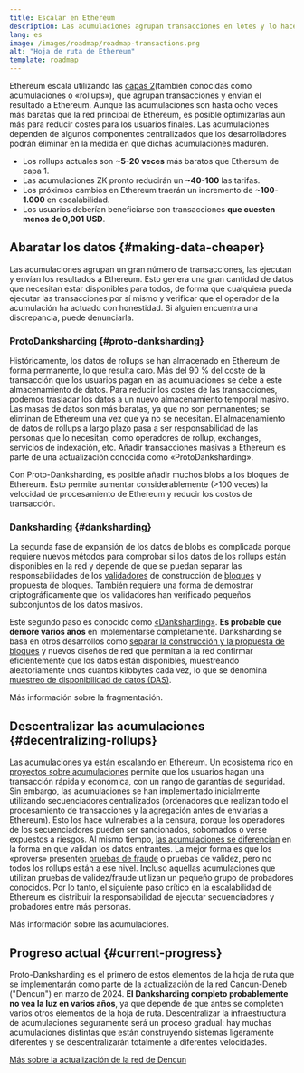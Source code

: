 ```yaml
---
title: Escalar en Ethereum
description: Las acumulaciones agrupan transacciones en lotes y lo hacen fuera de la cadena, reduciendo costes para el usuario. Sin embargo, la forma en que los rollups usan datos actualmente es muy costosa, limitando cuán baratas pueden ser las transacciones. Proto-anksharing se encarga de solucionarlo.
lang: es
image: /images/roadmap/roadmap-transactions.png
alt: "Hoja de ruta de Ethereum"
template: roadmap
---
```


Ethereum escala utilizando las [capas 2](/layer-2/#rollups)(también conocidas como acumulaciones o «rollups»), que agrupan transacciones y envían el resultado a Ethereum. Aunque las acumulaciones son hasta ocho veces más baratas que la red principal de Ethereum, es posible optimizarlas aún más para reducir costes para los usuarios finales. Las acumulaciones dependen de algunos componentes centralizados que los desarrolladores podrán eliminar en la medida en que dichas acumulaciones maduren.

<InfoBanner mb={8} title="Costos de transacción">
  <ul style={{ marginBottom: 0 }}>
    <li>Los rollups actuales son <strong>~5-20 veces</strong> más baratos que Ethereum de capa 1.</li>
    <li>Las acumulaciones ZK pronto reducirán un <strong>~40-100</strong> las tarifas.</li>
    <li>Los próximos cambios en Ethereum traerán un incremento de <strong>~100-1.000</strong> en escalabilidad.</li>
    <li style={{ marginBottom: 0 }}>Los usuarios deberían beneficiarse con transacciones <strong>que cuesten menos de 0,001 USD</strong>.</li>
  </ul>
</InfoBanner>

## Abaratar los datos {#making-data-cheaper}

Las acumulaciones agrupan un gran número de transacciones, las ejecutan y envían los resultados a Ethereum. Esto genera una gran cantidad de datos que necesitan estar disponibles para todos, de forma que cualquiera pueda ejecutar las transacciones por sí mismo y verificar que el operador de la acumulación ha actuado con honestidad. Si alguien encuentra una discrepancia, puede denunciarla.

### ProtoDanksharding {#proto-danksharding}

Históricamente, los datos de rollups se han almacenado en Ethereum de forma permanente, lo que resulta caro. Más del 90 % del coste de la transacción que los usuarios pagan en las acumulaciones se debe a este almacenamiento de datos. Para reducir los costes de las transacciones, podemos trasladar los datos a un nuevo almacenamiento temporal masivo. Las masas de datos son más baratas, ya que no son permanentes; se eliminan de Ethereum una vez que ya no se necesitan. El almacenamiento de datos de rollups a largo plazo pasa a ser responsabilidad de las personas que lo necesitan, como operadores de rollup, exchanges, servicios de indexación, etc. Añadir transacciones masivas a Ethereum es parte de una actualización conocida como «ProtoDanksharding».

Con Proto-Danksharding, es posible añadir muchos blobs a los bloques de Ethereum. Esto permite aumentar considerablemente (>100 veces) la velocidad de procesamiento de Ethereum y reducir los costos de transacción.

### Danksharding {#danksharding}

La segunda fase de expansión de los datos de blobs es complicada porque requiere nuevos métodos para comprobar si los datos de los rollups están disponibles en la red y depende de que se puedan separar las responsabilidades de los [validadores](/glossary/#validator) de construcción de [bloques](/glossary/#block) y propuesta de bloques. También requiere una forma de demostrar criptográficamente que los validadores han verificado pequeños subconjuntos de los datos masivos.

Este segundo paso es conocido como [«Danksharding»](/roadmap/danksharding/). **Es probable que demore varios años** en implementarse completamente. Danksharding se basa en otros desarrollos como [separar la construcción y la propuesta de bloques](/roadmap/pbs) y nuevos diseños de red que permitan a la red confirmar eficientemente que los datos están disponibles, muestreando aleatoriamente unos cuantos kilobytes cada vez, lo que se denomina [muestreo de disponibilidad de datos (DAS)](/developers/docs/data-availability).

<ButtonLink variant="outline-color" href="/roadmap/danksharding/">Más información sobre la fragmentación.</ButtonLink>

## Descentralizar las acumulaciones {#decentralizing-rollups}

Las [acumulaciones](/layer-2) ya están escalando en Ethereum. Un ecosistema rico en [proyectos sobre acumulaciones](https://l2beat.com/scaling/tvl) permite que los usuarios hagan una transacción rápida y económica, con un rango de garantías de seguridad. Sin embargo, las acumulaciones se han implementado inicialmente utilizando secuenciadores centralizados (ordenadores que realizan todo el procesamiento de transacciones y la agregación antes de enviarlas a Ethereum). Esto los hace vulnerables a la censura, porque los operadores de los secuenciadores pueden ser sancionados, sobornados o verse expuestos a riesgos. Al mismo tiempo, [las acumulaciones se diferencian](https://l2beat.com) en la forma en que validan los datos entrantes. La mejor forma es que los «provers» presenten [pruebas de fraude](/glossary/#fraud-proof) o pruebas de validez, pero no todos los rollups están a ese nivel. Incluso aquellas acumulaciones que utilizan pruebas de validez/fraude utilizan un pequeño grupo de probadores conocidos. Por lo tanto, el siguiente paso crítico en la escalabilidad de Ethereum es distribuir la responsabilidad de ejecutar secuenciadores y probadores entre más personas.

<ButtonLink variant="outline-color" href="/developers/docs/scaling/">Más información sobre las acumulaciones.</ButtonLink>

## Progreso actual {#current-progress}

Proto-Danksharding es el primero de estos elementos de la hoja de ruta que se implementarán como parte de la actualización de la red Cancun-Deneb ("Dencun") en marzo de 2024. **El Danksharding completo probablemente no vea la luz en varios años**, ya que depende de que antes se completen varios otros elementos de la hoja de ruta. Descentralizar la infraestructura de acumulaciones seguramente será un proceso gradual: hay muchas acumulaciones distintas que están construyendo sistemas ligeramente diferentes y se descentralizarán totalmente a diferentes velocidades.

[Más sobre la actualización de la red de Dencun](/roadmap/dencun/)

<QuizWidget quizKey="scaling" />
